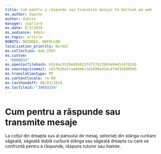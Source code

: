 ```yaml
---
title: Cum pentru a răspunde sau transmite mesaje în Outlook pe web
ms.author: daeite
author: daeite
manager: joallard
ms.date: 6/3/2019
ms.audience: Admin
ms.topic: article
ROBOTS: NOINDEX, NOFOLLOW
localization_priority: Normal
ms.collection: Adm_O365
ms.custom:
- "8000033"
ms.openlocfilehash: 6324ac5539ed55623f4717b22bb9e94e534fb2db
ms.sourcegitcommit: c65fb26afcaa8446c3e5490ed14c4f403b9d0945
ms.translationtype: MT
ms.contentlocale: ro-RO
ms.lasthandoff: 06/03/2019
ms.locfileid: "34683254"
---
```

# <a name="how-to-reply-to-or-forward-messages"></a>Cum pentru a răspunde sau transmite mesaje

La colţul din dreapta sus al panoului de mesaj, selectaţi din stânga curbare săgeată, săgeată dublă curbură stânga sau săgeată dreapta cu care se confruntă pentru a răspunde, răspuns tuturor sau înainte.